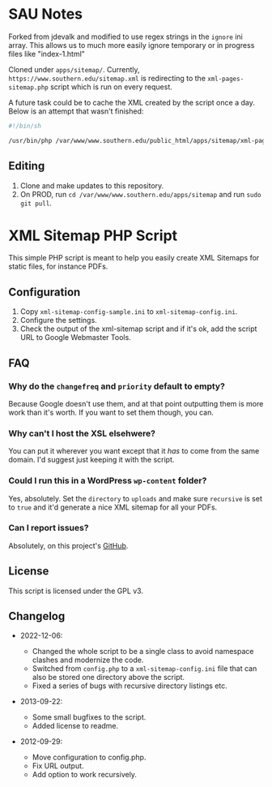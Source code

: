 # SAU Notes

Forked from jdevalk and modified to use regex strings in the `ignore` ini array. This allows us to much more easily ignore temporary or in progress files like "index-1.html"

Cloned under `apps/sitemap/`. Currently, `https://www.southern.edu/sitemap.xml` is redirecting to the `xml-pages-sitemap.php` script which is run on every request.

A future task could be to cache the XML created by the script once a day. Below is an attempt that wasn't finished:
```bash
#!/bin/sh

/usr/bin/php /var/www/www.southern.edu/public_html/apps/sitemap/xml-pages-sitemap.php > /var/www/www.southern.edu/public_html/apps/sitemap/sitemap-pages.xml
```

## Editing
1. Clone and make updates to this repository.
2. On PROD, run `cd /var/www/www.southern.edu/apps/sitemap` and run `sudo git pull`.

# XML Sitemap PHP Script

This simple PHP script is meant to help you easily create XML Sitemaps for static files, for instance PDFs.

## Configuration

1. Copy `xml-sitemap-config-sample.ini` to `xml-sitemap-config.ini`.
2. Configure the settings.
3. Check the output of the xml-sitemap script and if it's ok, add the script URL to Google Webmaster Tools.

## FAQ

### Why do the `changefreq` and `priority` default to empty?

Because Google doesn't use them, and at that point outputting them is more work than it's worth. If you want to set them 
though, you can.

### Why can't I host the XSL elsehwere?

You can put it wherever you want except that it _has_ to come from the same domain. I'd suggest just keeping it with the script.

### Could I run this in a WordPress `wp-content` folder?

Yes, absolutely. Set the `directory` to `uploads` and make sure `recursive` is set to `true` and it'd generate a nice XML
sitemap for all your PDFs.

### Can I report issues?

Absolutely, on this project's [GitHub](https://github.com/jdevalk/XML-Sitemap-PHP-Script).

## License

This script is licensed under the GPL v3.

## Changelog

* 2022-12-06:
    * Changed the whole script to be a single class to avoid namespace clashes and modernize the code.
    * Switched from `config.php` to a `xml-sitemap-config.ini` file that can also be stored one directory above the script.
    * Fixed a series of bugs with recursive directory listings etc.

* 2013-09-22:
    * Some small bugfixes to the script.
    * Added license to readme.

* 2012-09-29:
    * Move configuration to config.php.
    * Fix URL output.
    * Add option to work recursively.
